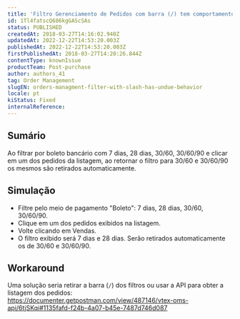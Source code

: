 ```yaml
---
title: 'Filtro Gerenciamento de Pedidos com barra (/) tem comportamento indevido'
id: 1Tl4fatscQ686kgGAScSAs
status: PUBLISHED
createdAt: 2018-03-27T14:16:02.940Z
updatedAt: 2022-12-22T14:53:20.003Z
publishedAt: 2022-12-22T14:53:20.003Z
firstPublishedAt: 2018-03-27T14:20:26.844Z
contentType: knownIssue
productTeam: Post-purchase
author: authors_41
tag: Order Management
slugEN: orders-managment-filter-with-slash-has-undue-behavior
locale: pt
kiStatus: Fixed
internalReference: 
---
```


## Sumário

Ao filtrar por boleto bancário com 7 dias, 28 dias, 30/60, 30/60/90 e clicar em um dos pedidos da listagem, ao retornar o filtro para 30/60 e 30/60/90 os mesmos são retirados automaticamente.

## Simulação

- Filtre pelo meio de pagamento "Boleto": 7 dias, 28 dias, 30/60, 30/60/90.
- Clique em um dos pedidos exibidos na listagem.
- Volte clicando em Vendas.
- O filtro exibido será  7 dias e 28 dias. Serão retirados automaticamente os de 30/60  e 30/60/90.

## Workaround

Uma solução seria retirar a barra (`/`) dos filtros ou usar a API para obter a listagem dos pedidos:
https://documenter.getpostman.com/view/487146/vtex-oms-api/6tjSKqi#1135fafd-f24b-4a07-b45e-7487d746d087

